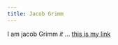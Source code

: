 ```yaml
---
title: Jacob Grimm
---
```


I am jacob Grimm *it* ... [this is my link](https://swcarpentry.github.io/git-novice/)
